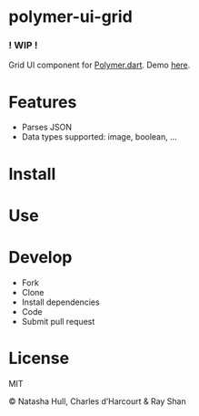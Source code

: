 polymer-ui-grid
===

### ! WIP !

Grid UI component for [Polymer.dart](https://www.dartlang.org/polymer-dart/). Demo [here](web/p-grid-demo.html).

Features
===
* Parses JSON
* Data types supported: image, boolean, ...

Install
===

Use
===

Develop
===
* Fork
* Clone
* Install dependencies
* Code
* Submit pull request

License
===
MIT

© Natasha Hull, Charles d’Harcourt & Ray Shan
